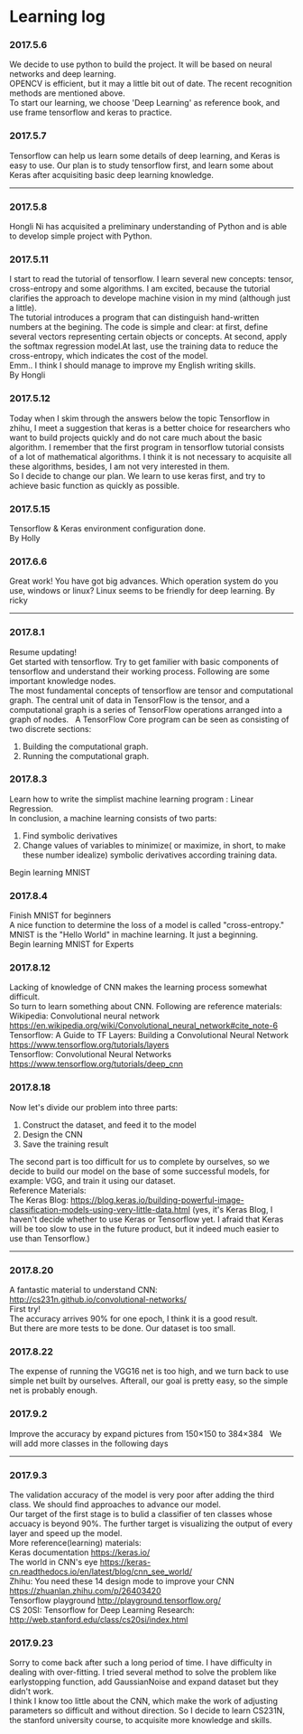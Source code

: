 # Learning log  
### 2017.5.6  
We decide to use python to build the project. It will be based on neural networks and deep learning.  
OPENCV is efficient, but it may a little bit out of date. The recent recognition methods are mentioned above.  
To start our learning, we choose 'Deep Learning' as reference book, and use frame tensorflow and keras to practice.  
### 2017.5.7   
Tensorflow can help us learn some details of deep learning, and Keras is easy to use. Our plan is to study tensorflow first, and learn some about Keras after acquisiting basic deep learning knowledge.   

----  

### 2017.5.8  
Hongli Ni has acquisited a preliminary understanding of Python and is able to develop simple project with Python.   
### 2017.5.11
I start to read the tutorial of tensorflow. I learn several new concepts: tensor, cross-entropy and some algorithms. I am excited, because the tutorial clarifies the approach to develope machine vision in my mind (although just a little).   
The tutorial introduces a program that can distinguish hand-written numbers at the begining. The code is simple and clear: at first, define several vectors representing certain objects or concepts. At second, apply the softmax regression model.At last, use the training data to reduce the cross-entropy, which indicates the cost of the model.    
Emm.. I think I should manage to improve my English writing skills.  
By Hongli  
### 2017.5.12  
Today when I skim through the answers below the topic Tensorflow in zhihu, I meet a suggestion that keras is a better choice for researchers who want to build projects quickly and do not care much about the basic algorithm. I remember that the first program in tensorflow tutorial consists of a lot of mathematical algorithms. I think it is not necessary to acquisite all these algorithms, besides, I am not very interested in them.   
So I decide to change our plan. We learn to use keras first, and try to achieve basic function as quickly as possible.   
### 2017.5.15
Tensorflow & Keras environment configuration done.  
By Holly


### 2017.6.6
Great work! You have got big advances. 
Which operation system do you use, windows or linux? Linux seems to be friendly for deep learning.
By ricky

----   

### 2017.8.1   
Resume updating!   
Get started with tensorflow. Try to get familier with basic components of tensorflow and understand their working process. Following are some important knowledge nodes.   
The most fundamental concepts of tensorflow are tensor and computational graph. The central unit of data in TensorFlow is the tensor, and a computational graph is a series of TensorFlow operations arranged into a graph of nodes.   
A TensorFlow Core program can be seen as consisting of two discrete sections:    
1. Building the computational graph.   
2. Running the computational graph.   

### 2017.8.3  
Learn how to write the simplist machine learning program : Linear Regression.   
In conclusion, a machine learning consists of two parts:   
1. Find symbolic derivatives
2. Change values of variables to minimize( or maximize, in short, to make these number idealize) symbolic derivatives according training data.        
   
Begin learning MNIST   

### 2017.8.4  
Finish MNIST for beginners    
A nice function to determine the loss of a model is called "cross-entropy."
MNIST is the "Hello World" in machine learning. It just a beginning.   
Begin learning MNIST for Experts    

### 2017.8.12   
Lacking of knowledge of CNN makes the learning process somewhat difficult.   
So turn to learn something about CNN. Following are reference materials:   
Wikipedia: Convolutional neural network https://en.wikipedia.org/wiki/Convolutional_neural_network#cite_note-6   
Tensorflow: A Guide to TF Layers: Building a Convolutional Neural Network https://www.tensorflow.org/tutorials/layers   
Tensorflow: Convolutional Neural Networks https://www.tensorflow.org/tutorials/deep_cnn   

### 2017.8.18   
Now let's divide our problem into three parts:    
1. Construct the dataset, and feed it to the model   
2. Design the CNN   
3. Save the training result   

The second part is too difficult for us to complete by ourselves, so we decide to build our model on the base of some successful models, for example: VGG, and train it using our dataset.     
Reference Materials:     
The Keras Blog: https://blog.keras.io/building-powerful-image-classification-models-using-very-little-data.html (yes, it's Keras Blog, I haven't decide whether to use Keras or Tensorflow yet. I afraid that Keras will be too slow to use in the future product, but it indeed much easier to use than Tensorflow.)     

------

### 2017.8.20
A fantastic material to understand CNN: http://cs231n.github.io/convolutional-networks/   
First try!   
The accuracy arrives 90% for one epoch, I think it is a good result.    
But there are more tests to be done. Our dataset is too small.

### 2017.8.22
The expense of running the VGG16 net is too high, and we turn back to use simple net built by ourselves. Afterall, our goal is pretty easy, so the simple net is probably enough.

### 2017.9.2
Improve the accuracy by expand pictures from 150×150 to 384×384   
We will add more classes in the following days     

------

### 2017.9.3   
The validation accuracy of the model is very poor after adding the third class. We should find approaches to advance our model.    
Our target of the first stage is to bulid a classifier of ten classes whose accuacy is beyond 90%. The further target is visualizing the output of every layer and speed up the model.   
More reference(learning) materials:   
Keras documentation https://keras.io/   
The world in CNN's eye https://keras-cn.readthedocs.io/en/latest/blog/cnn_see_world/   
Zhihu: You need these 14 design mode to improve your CNN https://zhuanlan.zhihu.com/p/26403420   
Tensorflow playground http://playground.tensorflow.org/   
CS 20SI: Tensorflow for Deep Learning Research: http://web.stanford.edu/class/cs20si/index.html   

### 2017.9.23   
Sorry to come back after such a long period of time. I have difficulty in dealing with over-fitting. I tried several method to solve the problem like earlystopping function, add GaussianNoise and expand dataset but they didn't work.    
I think I know too little about the CNN, which make the work of adjusting parameters so difficult and without direction. So I decide to learn CS231N, the stanford university course, to acquisite more knowledge and skills.    
